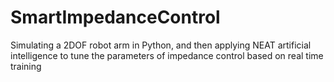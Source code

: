 # SmartImpedanceControl
 Simulating a 2DOF robot arm in Python, and then applying NEAT artificial intelligence to tune the parameters of impedance control based on real time training
